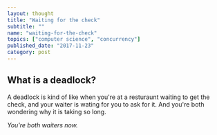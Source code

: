 ```yaml
---
layout: thought
title: "Waiting for the check"
subtitle: ""
name: "waiting-for-the-check"
topics: ["computer science", "concurrency"]
published_date: "2017-11-23"
category: post
---
```


What is a deadlock?
---

A deadlock is kind of like when you're at a resturaunt waiting to get the
check, and your waiter is wating for you to ask for it. And you're both
wondering why it is taking so long.

_You're both waiters now._

